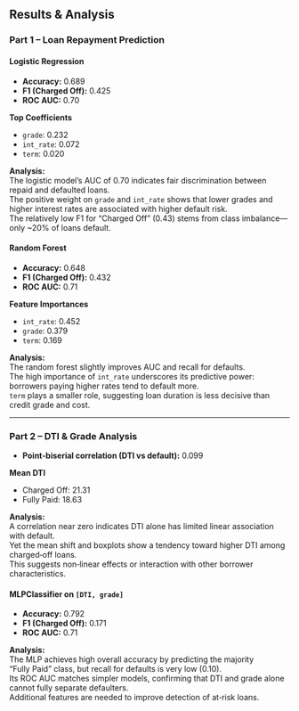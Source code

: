 ## Results & Analysis

### Part 1 – Loan Repayment Prediction

#### Logistic Regression

- **Accuracy:** 0.689  
- **F1 (Charged Off):** 0.425  
- **ROC AUC:** 0.70  

**Top Coefficients**  
- `grade`: 0.232  
- `int_rate`: 0.072  
- `term`: 0.020  

**Analysis:**  
The logistic model’s AUC of 0.70 indicates fair discrimination between repaid and defaulted loans.  
The positive weight on `grade` and `int_rate` shows that lower grades and higher interest rates are associated with higher default risk.  
The relatively low F1 for “Charged Off” (0.43) stems from class imbalance—only ~20% of loans default.

#### Random Forest

- **Accuracy:** 0.648  
- **F1 (Charged Off):** 0.432  
- **ROC AUC:** 0.71  

**Feature Importances**  
- `int_rate`: 0.452  
- `grade`: 0.379  
- `term`: 0.169  

**Analysis:**  
The random forest slightly improves AUC and recall for defaults.  
The high importance of `int_rate` underscores its predictive power: borrowers paying higher rates tend to default more.  
`term` plays a smaller role, suggesting loan duration is less decisive than credit grade and cost.

---

### Part 2 – DTI & Grade Analysis

- **Point‑biserial correlation (DTI vs default):** 0.099  

**Mean DTI**  
- Charged Off: 21.31  
- Fully Paid: 18.63  

**Analysis:**  
A correlation near zero indicates DTI alone has limited linear association with default.  
Yet the mean shift and boxplots show a tendency toward higher DTI among charged‑off loans.  
This suggests non‑linear effects or interaction with other borrower characteristics.

#### MLPClassifier on `[DTI, grade]`

- **Accuracy:** 0.792  
- **F1 (Charged Off):** 0.171  
- **ROC AUC:** 0.71  

**Analysis:**  
The MLP achieves high overall accuracy by predicting the majority “Fully Paid” class, but recall for defaults is very low (0.10).  
Its ROC AUC matches simpler models, confirming that DTI and grade alone cannot fully separate defaulters.  
Additional features are needed to improve detection of at‑risk loans.  
